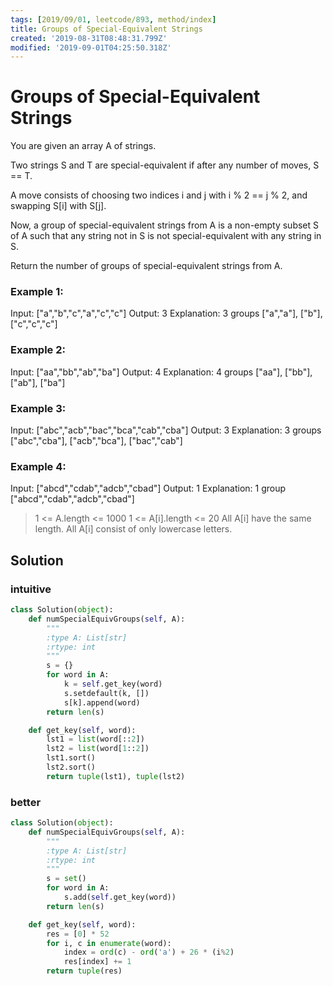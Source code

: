 ```yaml
---
tags: [2019/09/01, leetcode/893, method/index]
title: Groups of Special-Equivalent Strings
created: '2019-08-31T08:48:31.799Z'
modified: '2019-09-01T04:25:50.318Z'
---
```


# Groups of Special-Equivalent Strings

You are given an array A of strings.

Two strings S and T are special-equivalent if after any number of moves, S == T.

A move consists of choosing two indices i and j with i % 2 == j % 2, and swapping S[i] with S[j].

Now, a group of special-equivalent strings from A is a non-empty subset S of A such that any string not in S is not special-equivalent with any string in S.

Return the number of groups of special-equivalent strings from A.

### Example 1:

Input: ["a","b","c","a","c","c"]
Output: 3
Explanation: 3 groups ["a","a"], ["b"], ["c","c","c"]

### Example 2:

Input: ["aa","bb","ab","ba"]
Output: 4
Explanation: 4 groups ["aa"], ["bb"], ["ab"], ["ba"]

### Example 3:

Input: ["abc","acb","bac","bca","cab","cba"]
Output: 3
Explanation: 3 groups ["abc","cba"], ["acb","bca"], ["bac","cab"]

### Example 4:

Input: ["abcd","cdab","adcb","cbad"]
Output: 1
Explanation: 1 group ["abcd","cdab","adcb","cbad"]


> 1 <= A.length <= 1000
> 1 <= A[i].length <= 20
> All A[i] have the same length.
> All A[i] consist of only lowercase letters.

## Solution

### intuitive

```python
class Solution(object):
    def numSpecialEquivGroups(self, A):
        """
        :type A: List[str]
        :rtype: int
        """
        s = {}
        for word in A:
            k = self.get_key(word)
            s.setdefault(k, [])
            s[k].append(word)
        return len(s)

    def get_key(self, word):
        lst1 = list(word[::2])
        lst2 = list(word[1::2])
        lst1.sort()
        lst2.sort()
        return tuple(lst1), tuple(lst2)
```

### better

```python
class Solution(object):
    def numSpecialEquivGroups(self, A):
        """
        :type A: List[str]
        :rtype: int
        """
        s = set()
        for word in A:
            s.add(self.get_key(word))
        return len(s)

    def get_key(self, word):
        res = [0] * 52
        for i, c in enumerate(word):
            index = ord(c) - ord('a') + 26 * (i%2)
            res[index] += 1
        return tuple(res)
```
